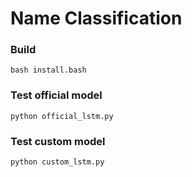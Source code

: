 # Name Classification

### Build
```bash install.bash```
### Test official model
```python official_lstm.py```
### Test custom model
```python custom_lstm.py```
